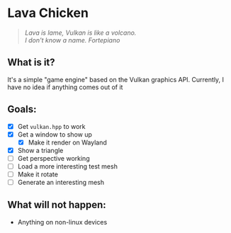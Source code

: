 # Lava Chicken
> *Lava is lame, Vulkan is like a volcano.*  
> *I don't know a name. Fortepiano*

## What is it?

It's a simple "game engine" based on the Vulkan graphics API.
Currently, I have no idea if anything comes out of it

## Goals:
- [x] Get `vulkan.hpp` to work
- [x] Get a window to show up
  - [x] Make it render on Wayland
- [x] Show a triangle
- [ ] Get perspective working
- [ ] Load a more interesting test mesh
- [ ] Make it rotate
- [ ] Generate an interesting mesh

## What will not happen:
- Anything on non-linux devices